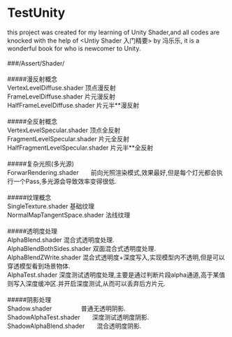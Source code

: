 # TestUnity
 this project was created for my learning of Unity Shader,and all codes are knocked with the help of \<Untiy Shader 入门精要> by 冯乐乐, it is a wonderful book for who is newcomer to Unity.<br>
<br>
###/Assert/Shader/<br>
<br>
#####漫反射概念<br>
VertexLevelDiffuse.shader     顶点漫反射<br>
FrameLevelDiffuse.shader      片元漫反射<br>
HalfFrameLevelDiffuse.shader  片元半\*\*漫反射<br>
<br>
#####全反射概念<br>
VertexLevelSpecular.shader    顶点全反射<br>
FragmentLevelSpecular.shader	片元全反射<br>
HalfFragmentLevelSpecular.shader  片元半\*\*全反射<br>
<br>
#####复杂光照(多光源)<br>
ForwarRendering.shader        前向光照渲染模式,效果最好,但是每个灯光都会执行一个Pass,多光源会导致效率变得很低.<br>
<br>
#####纹理概念<br>
SingleTexture.shader          基础纹理<br>
NormalMapTangentSpace.shader  法线纹理<br>
<br>
#####透明度处理<br>
AlphaBlend.shader             混合式透明度处理.<br>
AlphaBlendBothSides.shader    双面混合式透明度处理.<br>
AlphaBlendZWrite.shader	      混合式透明度+深度写入,实现模型内不透明,但是可以穿透模型看到场景物体.<br>
AlphaTest.shader              深度测试透明度处理,主要是通过判断片段alpha通道,高于某值则写入深度缓冲区.并开启深度测试,从而可以丢弃后方片元.<br>
<br>
#####阴影处理<br>
Shadow.shader                 普通无透明阴影.<br>
ShadowAlphaTest.shader        深度测试透明度阴影.<br>
ShadowAlphaBlend.shader       混合透明度阴影.<br>



